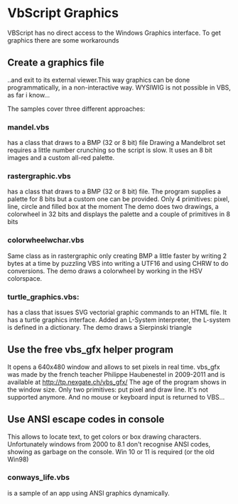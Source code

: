# VbScript Graphics

VBScript has no direct access to the Windows Graphics interface. To get graphics there are some workarounds

## Create a graphics file
..and exit to its external viewer.This way graphics can be done programmatically, in a non-interactive way.
WYSIWIG is not possible in VBS, as far i know...

The samples cover three different approaches:

### mandel.vbs
 has a class that draws to a BMP (32 or 8 bit) file
 Drawing a Mandelbrot set requires a little number crunching so the script is slow. It uses an 8 bit images and a custom all-red palette.

### rastergraphic.vbs 
 has a class that draws to a BMP (32 or 8 bit) file.
 The program supplies a palette for 8 bits but a custom one can be provided. 
 Only 4 primitives: pixel, line, circle and filled box at the moment
 The demo does two drawings, a colorwheel in 32 bits and displays the palette and a couple of primitives in 8 bits

### colorwheelwchar.vbs 
 Same class as in rastergraphic only creating BMP a little faster by writing 2 bytes at a time by puzzling VBS into writing a UTF16 and using CHRW to do conversions.
 The demo draws a colorwheel by working in the HSV colorspace.


### turtle_graphics.vbs: 
 has a class that issues SVG vectorial graphic commands to an HTML file.
 It has a turtle graphics interface. Added an L-System interpreter, the L-system is defined in a dictionary. 
 The demo draws a Sierpinski triangle

## Use the free vbs_gfx helper program 
It opens a 640x480 window and allows to set pixels  in real time.
vbs_gfx was made by the french teacher Philippe Haubenestel in 2009-2011 and is available at http://tp.nexgate.ch/vbs_gfx/
The age of the program shows in the window size. Only two primitives: put pixel and draw line. It's not supported anymore. 
And no mouse or keyboard input is returned to VBS... 

## Use ANSI escape codes in console
 This allows to locate text, to get colors or box drawing characters. 
 Unfortunately windows from 2000 to 8.1 don't recognise ANSI codes, showing as garbage on the console. 
 Win 10 or 11 is required (or the old Win98)

### conways_life.vbs 
is a sample of an app using ANSI graphics dynamically.





